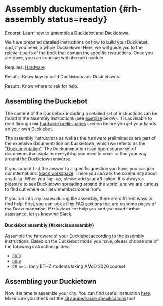 # Assembly duckumentation {#rh-assembly status=ready}

Excerpt: Learn how to assemble a Duckiebot and Duckietown.

We have prepared detailed instructions on how to build your Duckiebot, and, if you need, a whole Duckietown! Here, we will guide you to the relevant parts of the book that contain the specific instructions. Once you are done, you can continue with the next module.

<div class='requirements' markdown='1'>

  Requires: [Hardware](https://get.duckietown.org/)

  Results: Know how to build Duckiebots and Duckietowns.

  Results: Know where to ask for help.

</div>

<minitoc/>


## Assembling the Duckiebot

The content of the Duckiebox including a detailed set of instructions can be found in the assembly instructions (see [exercise](#exercise:assembly) below). It is advisable to read through our [hardware preliminaries](+opmanual_duckiebot#db-opmanual-hw-prel) section before you get your hands on your own Duckiebot.

The assembly instructions as well as the hardware preliminaries are part of the extensive documentation on Duckietown, which we refer to as the ["Duckumentation"](https://docs.duckietown.org/daffy/). The Duckumentation is an open-source set of documents that explains everything you need in order to find your way around the Duckietown universe.

If you cannot find the answer to a specific question you have, you can join our international [Slack workspace][slack]. There you can ask the community about anything. When you sign up, please add your affiliation. It is always a pleasure to see Duckietown spreading around the world, and we are curious to find out
where our new members come from.

[slack]: https://duckietown.slack.com/

If you run into any issues during the assembly, there are different ways to find help. First, you can look at the FAQ
 sections that are on some pages of the Duckumentation. If this does not help you and you need further assistance, let us know via [Slack](slack).

#### Duckiebot assembly {#exercise:assembly}

Assemble the hardware of your Duckiebot according to the assembly instructions. Based on the Duckiebot model you have, please choose one of the following instruction guides:

* [`DB18`](+opmanual_duckiebot#assembling-duckiebot-db18) 
* [`DB19`](+opmanual_duckiebot#assembling-duckiebot-db19) 
* [`DB-beta`](+opmanual_duckiebot#assembling-duckiebot-db-beta) (only ETHZ students taking AMoD 2020 course) 

## Assembling your Duckietown

Now it is time to assemble your city. You can find useful instruction [here](+opmanual_duckietown#dt-ops-assembly). Make sure you check out the [city appearance specifications](+opmanual_duckietown#dt-ops-appearance-specifications) too!
